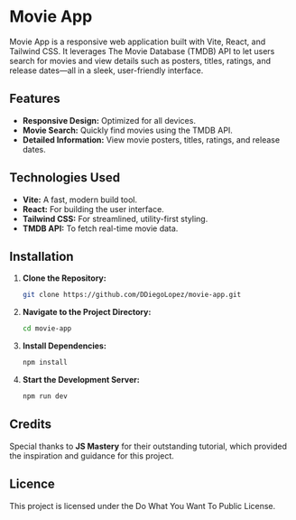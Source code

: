 # Movie App

Movie App is a responsive web application built with Vite, React, and Tailwind CSS. It leverages The Movie Database (TMDB) API to let users search for movies and view details such as posters, titles, ratings, and release dates—all in a sleek, user-friendly interface.

## Features

- **Responsive Design:** Optimized for all devices.
- **Movie Search:** Quickly find movies using the TMDB API.
- **Detailed Information:** View movie posters, titles, ratings, and release dates.

## Technologies Used

- **Vite:** A fast, modern build tool.
- **React:** For building the user interface.
- **Tailwind CSS:** For streamlined, utility-first styling.
- **TMDB API:** To fetch real-time movie data.

## Installation

1. **Clone the Repository:**

   ```bash
   git clone https://github.com/DDiegoLopez/movie-app.git

2. **Navigate to the Project Directory:**

   ```bash
   cd movie-app
   
3. **Install Dependencies:**

   ```bash
   npm install

4. **Start the Development Server:**

   ```bash
   npm run dev

## Credits 

Special thanks to **JS Mastery** for their outstanding tutorial, which provided the inspiration and guidance for this project.

## Licence

This project is licensed under the Do What You Want To Public License.
